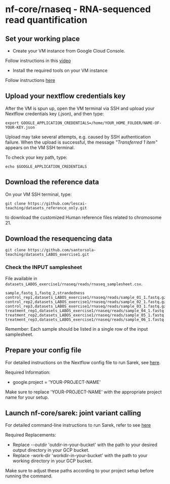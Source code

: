 # nf-core/rnaseq - RNA-sequenced read quantification



## Set your working place

- Create your VM instance from Google Cloud Console.

Follow instructions in this [video](https://drive.google.com/file/d/1WQ3LYle15dkxdSXwZJTjM8sgmRDghkcg/view)

- Install the required tools on your VM instance

Follow instructions [here](https://github.com/santorsola-teaching/class-lab-adv-omics/tree/main/L03_google_cloud_nextflow_setup/gcp_setup_master_vm)



## Upload your nextflow credentials key

After the VM is spun up, open the VM terminal via SSH and upload your Nextflow credentials key (.json), and then type:

```{bash}
export GOOGLE_APPLICATION_CREDENTIALS=/home/YOUR_HOME_FOLDER/NAME-OF-YOUR-KEY.json
```

Upload may take several attempts, e.g. caused by SSH authentication failure. When the upload is successful, the message *"Transferred 1 item"* appears on the VM SSH terminal.

To check your key path, type:

```
echo $GOOGLE_APPLICATION_CREDENTIALS
```



## Download the reference data

On your VM SSH terminal, type:

```{bash}
git clone https://github.com/lescai-teaching/datasets_reference_only.git
```

to download the customized Human reference files related to chromosome 21.



## Download the resequencing data

```{bash}
git clone https://github.com/santorsola-teaching/datasets_LABOS_exercise1.git
```



### Check the INPUT samplesheet 

File available in ```datasets_LABOS_exercise1/rnaseq/reads/rnaseq_samplesheet.csv```.

```
sample,fastq_1,fastq_2,strandedness
control_rep1,datasets_LABOS_exercise1/rnaseq/reads/sample_01_1.fastq.gz,datasets_LABOS_exercise1/rnaseq/reads/sample_01_2.fastq.gz,unstranded
control_rep2,datasets_LABOS_exercise1/rnaseq/reads/sample_02_1.fastq.gz,datasets_LABOS_exercise1/rnaseq/reads/sample_02_2.fastq.gz,unstranded
control_rep3,datasets_LABOS_exercise1/rnaseq/reads/sample_03_1.fastq.gz,datasets_LABOS_exercise1/rnaseq/reads/sample_03_2.fastq.gz,unstranded
treatment_rep1,datasets_LABOS_exercise1/rnaseq/reads/sample_04_1.fastq.gz,datasets_LABOS_exercise1/rnaseq/reads/sample_04_2.fastq.gz,unstranded
treatment_rep2,datasets_LABOS_exercise1/rnaseq/reads/sample_05_1.fastq.gz,datasets_LABOS_exercise1/rnaseq/reads/sample_05_2.fastq.gz,unstranded
treatment_rep3,datasets_LABOS_exercise1/rnaseq/reads/sample_06_1.fastq.gz,datasets_LABOS_exercise1/rnaseq/reads/sample_06_2.fastq.gz,unstranded

```

Remember: Each sample should be listed in a single row of the input samplesheet.



## Prepare your config file


For detailed instructions on the Nextflow config file to run Sarek, see [here](https://github.com/santorsola-teaching/class-lab-adv-omics/blob/main/L12_rnaseq_gcp/rnaseq_run/rnaseq_nextflow.config).

Required Information:
- google.project = 'YOUR-PROJECT-NAME'

Make sure to replace 'YOUR-PROJECT-NAME' with the appropriate project name for your setup.



## Launch nf-core/sarek: joint variant calling

For detailed command-line instructions to run Sarek, refer to see [here](https://github.com/santorsola-teaching/class-lab-adv-omics/blob/main/L12_rnaseq_gcp/rnaseq_run/rnaseq_run.sh)


Required Replacements:
- Replace --outdir 'outdir-in-your-bucket' with the path to your desired output directory in your GCP bucket.
- Replace -work-dir 'workdir-in-your-bucket' with the path to your working directory in your GCP bucket.

Make sure to adjust these paths according to your project setup before running the command.




